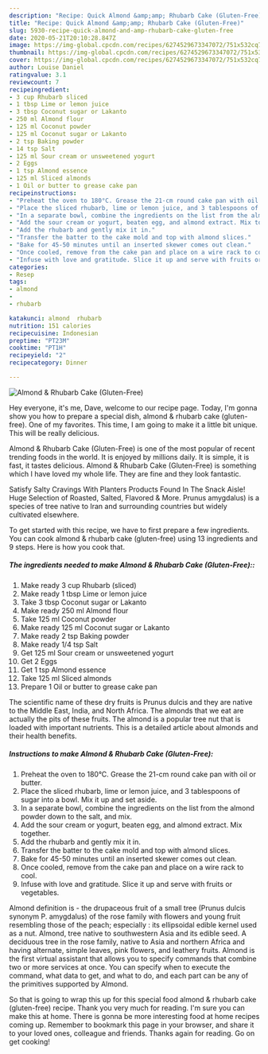 ```yaml
---
description: "Recipe: Quick Almond &amp;amp; Rhubarb Cake (Gluten-Free)"
title: "Recipe: Quick Almond &amp;amp; Rhubarb Cake (Gluten-Free)"
slug: 5930-recipe-quick-almond-and-amp-rhubarb-cake-gluten-free
date: 2020-05-21T20:10:28.847Z
image: https://img-global.cpcdn.com/recipes/6274529673347072/751x532cq70/almond-rhubarb-cake-gluten-free-recipe-main-photo.jpg
thumbnail: https://img-global.cpcdn.com/recipes/6274529673347072/751x532cq70/almond-rhubarb-cake-gluten-free-recipe-main-photo.jpg
cover: https://img-global.cpcdn.com/recipes/6274529673347072/751x532cq70/almond-rhubarb-cake-gluten-free-recipe-main-photo.jpg
author: Louise Daniel
ratingvalue: 3.1
reviewcount: 7
recipeingredient:
- 3 cup Rhubarb sliced
- 1 tbsp Lime or lemon juice
- 3 tbsp Coconut sugar or Lakanto
- 250 ml Almond flour
- 125 ml Coconut powder
- 125 ml Coconut sugar or Lakanto
- 2 tsp Baking powder
- 14 tsp Salt
- 125 ml Sour cream or unsweetened yogurt
- 2 Eggs
- 1 tsp Almond essence
- 125 ml Sliced almonds
- 1 Oil or butter to grease cake pan
recipeinstructions:
- "Preheat the oven to 180°C. Grease the 21-cm round cake pan with oil or butter."
- "Place the sliced rhubarb, lime or lemon juice, and 3 tablespoons of sugar into a bowl. Mix it up and set aside."
- "In a separate bowl, combine the ingredients on the list from the almond powder down to the salt, and mix."
- "Add the sour cream or yogurt, beaten egg, and almond extract. Mix together."
- "Add the rhubarb and gently mix it in."
- "Transfer the batter to the cake mold and top with almond slices."
- "Bake for 45-50 minutes until an inserted skewer comes out clean."
- "Once cooled, remove from the cake pan and place on a wire rack to cool."
- "Infuse with love and gratitude. Slice it up and serve with fruits or vegetables."
categories:
- Resep
tags:
- almond
- 
- rhubarb

katakunci: almond  rhubarb
nutrition: 151 calories
recipecuisine: Indonesian
preptime: "PT23M"
cooktime: "PT1H"
recipeyield: "2"
recipecategory: Dinner

---
```



![Almond &amp; Rhubarb Cake (Gluten-Free)](https://img-global.cpcdn.com/recipes/6274529673347072/751x532cq70/almond-rhubarb-cake-gluten-free-recipe-main-photo.jpg)

Hey everyone, it's me, Dave, welcome to our recipe page. Today, I'm gonna show you how to prepare a special dish, almond &amp; rhubarb cake (gluten-free). One of my favorites. This time, I am going to make it a little bit unique. This will be really delicious.

Almond &amp; Rhubarb Cake (Gluten-Free) is one of the most popular of recent trending foods in the world. It is enjoyed by millions daily. It is simple, it is fast, it tastes delicious. Almond &amp; Rhubarb Cake (Gluten-Free) is something which I have loved my whole life. They are fine and they look fantastic.

Satisfy Salty Cravings With Planters Products Found In The Snack Aisle! Huge Selection of Roasted, Salted, Flavored &amp; More. Prunus amygdalus) is a species of tree native to Iran and surrounding countries but widely cultivated elsewhere.


To get started with this recipe, we have to first prepare a few ingredients. You can cook almond &amp; rhubarb cake (gluten-free) using 13 ingredients and 9 steps. Here is how you cook that.

##### The ingredients needed to make Almond &amp; Rhubarb Cake (Gluten-Free)::

1. Make ready 3 cup Rhubarb (sliced)
1. Make ready 1 tbsp Lime or lemon juice
1. Take 3 tbsp Coconut sugar or Lakanto
1. Make ready 250 ml Almond flour
1. Take 125 ml Coconut powder
1. Make ready 125 ml Coconut sugar or Lakanto
1. Make ready 2 tsp Baking powder
1. Make ready 1/4 tsp Salt
1. Get 125 ml Sour cream or unsweetened yogurt
1. Get 2 Eggs
1. Get 1 tsp Almond essence
1. Take 125 ml Sliced almonds
1. Prepare 1 Oil or butter to grease cake pan


The scientific name of these dry fruits is Prunus dulcis and they are native to the Middle East, India, and North Africa. The almonds that we eat are actually the pits of these fruits. The almond is a popular tree nut that is loaded with important nutrients. This is a detailed article about almonds and their health benefits. 

##### Instructions to make Almond &amp; Rhubarb Cake (Gluten-Free):

1. Preheat the oven to 180°C. Grease the 21-cm round cake pan with oil or butter.
1. Place the sliced rhubarb, lime or lemon juice, and 3 tablespoons of sugar into a bowl. Mix it up and set aside.
1. In a separate bowl, combine the ingredients on the list from the almond powder down to the salt, and mix.
1. Add the sour cream or yogurt, beaten egg, and almond extract. Mix together.
1. Add the rhubarb and gently mix it in.
1. Transfer the batter to the cake mold and top with almond slices.
1. Bake for 45-50 minutes until an inserted skewer comes out clean.
1. Once cooled, remove from the cake pan and place on a wire rack to cool.
1. Infuse with love and gratitude. Slice it up and serve with fruits or vegetables.


Almond definition is - the drupaceous fruit of a small tree (Prunus dulcis synonym P. amygdalus) of the rose family with flowers and young fruit resembling those of the peach; especially : its ellipsoidal edible kernel used as a nut. Almond, tree native to southwestern Asia and its edible seed. A deciduous tree in the rose family, native to Asia and northern Africa and having alternate, simple leaves, pink flowers, and leathery fruits. Almond is the first virtual assistant that allows you to specify commands that combine two or more services at once. You can specify when to execute the command, what data to get, and what to do, and each part can be any of the primitives supported by Almond. 

So that is going to wrap this up for this special food almond &amp; rhubarb cake (gluten-free) recipe. Thank you very much for reading. I'm sure you can make this at home. There is gonna be more interesting food at home recipes coming up. Remember to bookmark this page in your browser, and share it to your loved ones, colleague and friends. Thanks again for reading. Go on get cooking!
